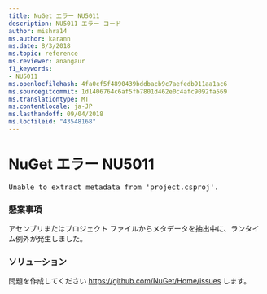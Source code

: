 ```yaml
---
title: NuGet エラー NU5011
description: NU5011 エラー コード
author: mishra14
ms.author: karann
ms.date: 8/3/2018
ms.topic: reference
ms.reviewer: anangaur
f1_keywords:
- NU5011
ms.openlocfilehash: 4fa0cf5f4890439bddbacb9c7aefedb911aa1ac6
ms.sourcegitcommit: 1d1406764c6af5fb7801d462e0c4afc9092fa569
ms.translationtype: MT
ms.contentlocale: ja-JP
ms.lasthandoff: 09/04/2018
ms.locfileid: "43548168"
---
```

# <a name="nuget-error-nu5011"></a>NuGet エラー NU5011
<pre>Unable to extract metadata from 'project.csproj'.</pre>

### <a name="issue"></a>懸案事項

アセンブリまたはプロジェクト ファイルからメタデータを抽出中に、ランタイム例外が発生しました。


### <a name="solution"></a>ソリューション

問題を作成してください https://github.com/NuGet/Home/issues します。


